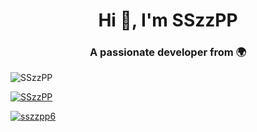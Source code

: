 <h1 align="center">Hi 👋, I'm SSzzPP</h1>
<h3 align="center">A passionate developer from 🌍</h3>

<p align="left"> <img src="https://komarev.com/ghpvc/?username=SSzzPP&label=Profile%20views&color=blueviolet&style=flat" alt="SSzzPP" /> </p>

<p align="left"> <a href="https://github.com/ryo-ma/github-profile-trophy"><img src="https://github-profile-trophy.vercel.app/?username=SSzzPP" alt="SSzzPP" /></a> </p>

<p align="left"> <a href="https://twitter.com/sszzpp6" target="blank"><img src="https://img.shields.io/twitter/follow/sszzpp6?style=social&logo=appveyor" alt="sszzpp6" /></a> </p>
